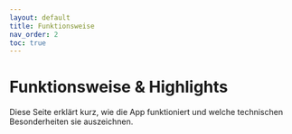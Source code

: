 ```yaml
---
layout: default
title: Funktionsweise
nav_order: 2
toc: true
---
```


# Funktionsweise & Highlights

Diese Seite erklärt kurz, wie die App funktioniert und welche technischen Besonderheiten sie auszeichnen.

